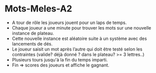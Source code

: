 # Mots-Meles-A2

- A tour de rôle les joueurs jouent pour un laps de temps.
- Chaque joueur a une minute pour trouver les mots sur une nouvelle instance de plateau.
- Cette nouvelle instance est aléatoire suite à un système avec des lancements de dés.
- Le joueur saisit un mot après l’autre qui doit être testé selon les contraintes (valide? déjà donné ? dans le plateau? >= 3 lettres..)
- Plusieurs tours jusqu'à la fin du temps imparti.
- Fin => scores des joueurs et affiche le gagnant. 
